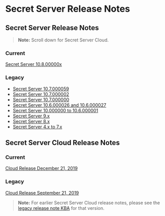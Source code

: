 [title]: # (Release Notes)
[tags]: # (Release Notes)
[priority]: # (30000)

# Secret Server Release Notes

## Secret Server Release Notes

> **Note:** Scroll down for Secret Server Cloud.

### Current

[Secret Server 10.8.00000x](ss-rn-10-8-00000x.md)

### Legacy

- [Secret Server 10.7.000059](ss-rn-10-7-000059.md)
- [Secret Server 10.7.000002](https://thycotic.force.com/support/s/article/Secret-Server-10-7-000002-Legacy-Release-Notes)
- [Secret Server 10.7.000000](https://thycotic.force.com/support/s/article/SS-RN-EXT-Secret-Server-10-7-000000-Legacy-Release-Notes)
- [Secret Server 10.6.000026 and 10.6.000027](https://thycotic.force.com/support/s/article/SS-RN-EXT-Secret-Server-10-6-000027-Legacy-Release-Notes)
- [Secret Server 10.000000 to 10.6.000001](https://thycotic.force.com/support/s/article/SS-RN-EXT-Secret-Server-10-6-000001-Legacy-Release-Notes)
- [Secret Server 9.x](https://thycotic.force.com/support/s/article/SS-RN-EXT-Secret-Server-9-Legacy-Release-Notes)
- [Secret Server 8.x](https://thycotic.force.com/support/s/article/SS-RN-EXT-Secret-Server-8-Legacy-Release-Notes)
- [Secret Server 4.x to 7.x](https://thycotic.force.com/support/s/article/SS-RN-EXT-Secret-Server-4-to-7-Release-Notes)

## Secret Server Cloud Release Notes

### Current

[Cloud Release December 21, 2019](ssc-rn-2019-12-21.md)

### Legacy

[Cloud Release September 21, 2019](ssc-rn-2019-09-21.md)

> **Note:** For earlier Secret Server Cloud release notes, please see the [legacy release note KBA](https://thycotic.force.com/support/s/article/SSC-RN-EXT-Legacy-Release-Notes) for that version.